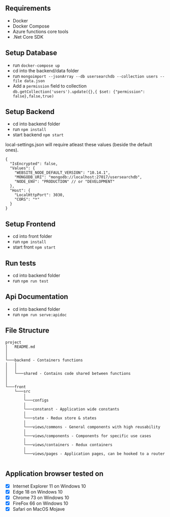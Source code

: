 

## Requirements

* Docker
* Docker Compose
* Azure functions core tools
* .Net Core SDK


## Setup Database

* run `docker-compose up`
* cd into the backend/data folder
* run `mongoimport --jsonArray --db usersearchdb --collection users --file data.json`
* Add a `permission` field to collection `db.getCollection('users').update({},{ $set: {"permission": false},false,true)`

## Setup Backend

* cd into backend folder
* run `npm install`
* start backend `npm start`

local-settings.json will require atleast these values (beside the default ones).

```
{
  "IsEncrypted": false,
  "Values": {
    "WEBSITE_NODE_DEFAULT_VERSION": "10.14.1",
    "MONGODB_URI": "mongodb://localhost:27017/usersearchdb",
    "NODE_ENV": "PRODUCTION" // or "DEVELOPMENT"
  },
  "Host": {
    "LocalHttpPort": 3030,
    "CORS": "*"
  }
}
```

## Setup Frontend
* cd into front folder
* run `npm install`
* start front `npm start`

## Run tests
* cd into backend folder
* run `npm run test`

## Api Documentation

* cd into backend folder
* run `npm run serve:apidoc`

## File Structure

```
project
│   README.md
│       
│
└───backend - Containers functions
│   │
│   │
│   └───shared - Contains code shared between functions
│ 
│   
└───front
    └───src
        │
        └───configs
        │
        └───constanst - Application wide constants
        │
        └───state - Redux store & states
        │
        └───views/commons - General components with high reusability
        │
        └───views/components - Components for specific use cases
        │
        └───views/containers - Redux containers
        │
        └───views/pages - Application pages, can be hooked to a router
    
```

## Application browser tested on

- [x] Internet Explorer 11 on Windows 10
- [x] Edge 18 on Windows 10
- [x] Chrome 73 on Windows 10
- [x] FireFox 66 on Windows 10
- [x] Safari on MacOS Mojave